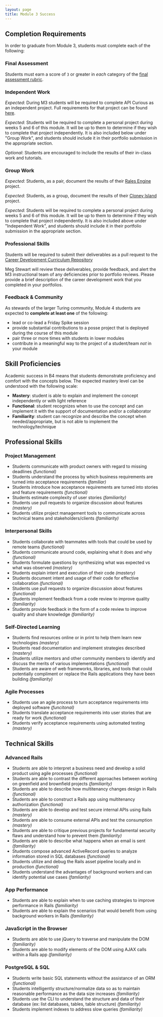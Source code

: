 ```yaml
---
layout: page
title: Module 3 Success
---
```


## Completion Requirements

In order to graduate from Module 3, students must complete each of the following:

### Final Assessment

Students must earn a score of `3` or greater in *each* category of the [final assessment rubric](lessons/assessment).

### Independent Work

*Expected*: During M3 students will be required to complete API Curious as an independent project. Full requirements for that project can be found [here](projects/apicurious).

*Expected*: Students will be required to complete a personal project during weeks 5 and 6 of this module. It will be up to them to determine if they wish to complete that project independently. It is also included below under "Group Work", and students should include it in their portfolio submission in the appropriate section.

*Optional*: Students are encouraged to include the results of their in-class work and tutorials.

### Group Work

*Expected*: Students, as a pair, document the results of their [Rales Engine](projects/rails_engine) project.

*Expected*: Students, as a group, document the results of their [Cloney Island](projects/cloney_island) project.

*Expected*: Students will be required to complete a personal project during weeks 5 and 6 of this module. It will be up to them to determine if they wish to complete that project independently. It is also included above under "Independent Work", and students should include it in their portfolio submission in the appropriate section.

### Professional Skills

Students will be required to submit their deliverables as a pull request to the [Career Development Curriculum Repository](https://github.com/turingschool/career-development-curriculum/tree/master/deliverable_submissions)

Meg Stewart will review these deilverables, provide feedback, and alert the M3 instructional team of any deficiencies prior to portfolio reviews. Please provide a brief description of the career development work that you completed in your portfolios.

### Feedback & Community

As stewards of the larger Turing community, Module 4 students are expected to **complete at least one** of the following:

* lead or co-lead a Friday Spike session
* provide substantial contributions to a posse project that is deployed during the course of this module
* pair three or more times with students in lower modules
* contribute in a meaningful way to the project of a student/team *not* in your module

## Skill Proficiencies

Academic success in B4 means that students demonstrate proficiency and comfort with the concepts below. The expected mastery level can be understood with the following scale:

* **Mastery**: student is able to explain and implement the concept independently or with light reference
* **Functional**: student recognizes when to use the concept and can implement it with the support of documentation and/or a collaborator
* **Familiarity**: student can recognize and describe the concept when needed/appropriate, but is not able to implement the technology/technique

## Professional Skills

### Project Management

* Students communicate with product owners with regard to missing deadlines *(functional)*
* Students understand the process by which business requirements are turned into acceptance requirements *(familiar)*
* Students introduce how acceptance requirements are turned into stories and feature requirements *(functional)*
* Students estimate complexity of user stories *(familiarity)*
* Students use pull requests to organize discussion about features *(mastery)*
* Students utilize project management tools to communicate across technical teams and stakeholders/clients *(familiarity)*

### Interpersonal Skills

* Students collaborate with teammates with tools that could be used by remote teams *(functional)*
* Students communicate around code, explaining what it does and why *(functional)*
* Students formulate questions by synthesizing what was expected vs what was observed *(mastery)*
* Students explain intent and execution of their code *(mastery)*
* Students document intent and usage of their code for effective collaboration *(functional)*
* Students use pull requests to organize discussion about features *(functional)*
* Students implement feedback from a code review to improve quality *(familiarity)*
* Students provide feedback in the form of a code review to improve quality and share knowledge *(familiarity)*

### Self-Directed Learning

* Students find resources online or in print to help them learn new technologies *(mastery)*
* Students read documentation and implement strategies described *(mastery)*
* Students utilize mentors and other community members to identify and discuss the merits of various implementations *(functional)*
* Students are aware of web frameworks, libraries, and tools that could potentially compliment or replace the Rails applications they have been building *(familiarity)*

### Agile Processes

* Students use an agile process to turn acceptance requirements into deployed software *(funcitonal)*
* Students translate acceptance requirements into user stories that are ready for work *(functional)*
* Students verify acceptance requirements using automated testing *(mastery)*

## Technical Skills

### Advanced Rails

* Students are able to interpret a business need and develop a solid product using agile processes *(functional)*
* Students are able to contrast the different approaches between working on greenfield and brownfield projects *(familiarity)*
* Students are able to describe how multitenancy changes design in Rails *(functional)*
* Students are able to construct a Rails app using multitenancy authorization *(functional)*
* Students are able to develop and test secure internal APIs using Rails *(mastery)*
* Students are able to consume external APIs and test the consumption *(mastery)*
* Students are able to critique previous projects for fundamental security flaws and understand how to prevent them *(famliarity)*
* Students are able to describe what happens when an email is sent *(familiarity)*
* Students compose advanced ActiveRecord queries to analyze information stored in SQL databases *(functional)*
* Students utilize and debug the Rails asset pipeline locally and in production *(functional)*
* Students understand the advantages of background workers and can identify potential use cases *(famliarity)*

### App Performance

* Students are able to explain when to use caching strategies to improve performance in Rails *(familiarity)*
* Students are able to explain the scenarios that would benefit from using background workers in Rails *(familiarity)*

### JavaScript in the Browser

* Students are able to use jQuery to traverse and manipulate the DOM *(familiarity)*
* Students are able to modify elements of the DOM using AJAX calls within a Rails app *(familiarity)*

### PostgreSQL & SQL

* Students write basic SQL statements without the assistance of an ORM *(functional)*
* Students intelligently structure/normalize data so as to maintain reasonable performance as the data size increases *(familiarity)*
* Students use the CLI to understand the structure and data of their database (ex: list databases, tables, table structure) *(familiarity)*
* Students implement indexes to address slow queries *(familiarity)*

